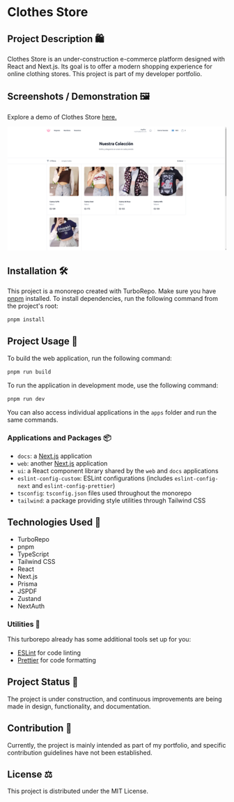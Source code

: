 # Clothes Store

## Project Description 🛍️

Clothes Store is an under-construction e-commerce platform designed with React and Next.js. Its goal is to offer a modern shopping experience for online clothing stores. This project is part of my developer portfolio.

## Screenshots / Demonstration 🖼️

Explore a demo of Clothes Store [here.](https://store-monorepo-web.vercel.app)

![store](public/01.png)

## Installation 🛠️

This project is a monorepo created with TurboRepo. Make sure you have [pnpm](https://pnpm.io/) installed. To install dependencies, run the following command from the project's root:

```bash
pnpm install
```

## Project Usage 🚀

To build the web application, run the following command:

```bash
pnpm run build
```

To run the application in development mode, use the following command:

```bash
pnpm run dev
```

You can also access individual applications in the `apps` folder and run the same commands.

### Applications and Packages 📦

- `docs`: a [Next.js](https://nextjs.org/) application
- `web`: another [Next.js](https://nextjs.org/) application
- `ui`: a React component library shared by the `web` and `docs` applications
- `eslint-config-custom`: ESLint configurations (includes `eslint-config-next` and `eslint-config-prettier`)
- `tsconfig`: `tsconfig.json` files used throughout the monorepo
- `tailwind`: a package providing style utilities through Tailwind CSS

## Technologies Used 🚀

- TurboRepo
- pnpm
- TypeScript
- Tailwind CSS
- React
- Next.js
- Prisma
- JSPDF
- Zustand
- NextAuth

### Utilities 🧰

This turborepo already has some additional tools set up for you:

- [ESLint](https://eslint.org/) for code linting
- [Prettier](https://prettier.io) for code formatting

## Project Status 🚧

The project is under construction, and continuous improvements are being made in design, functionality, and documentation.

## Contribution 🤝

Currently, the project is mainly intended as part of my portfolio, and specific contribution guidelines have not been established.

## License ⚖️

This project is distributed under the MIT License.
